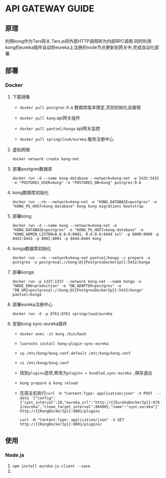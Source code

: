 # API GATEWAY GUIDE

## 原理

利用kong作为Tars网关,Tars.js将外部HTTP调用转为内部RPC调用.同时利用kong的eureka插件自动将eureka上注册的node节点更新到网关中,完成自动化部署.

## 部署

### Docker

1. 下载镜像

   * `docker pull postgres:9.6` 数据库版本限定,否则初始化会报错

   * `docker pull kong` api网关组件

   * `docker pull pantsel/konga` api网关监控

   * `docker pull springcloud/eureka` 服务注册中心

2. 虚拟网络

   `docker network create kong-net`

3. 部署postgres数据库

   `docker run -d --name kong-database --network=kong-net -p 5432:5432 -e "POSTGRES_USER=kong" -e "POSTGRES_DB=kong" postgres:9.6`

4. kong数据库初始化

   `docker run --rm --network=kong-net -e "KONG_DATABASE=postgres" -e "KONG_PG_HOST=kong-database" kong kong migrations bootstrap`
   
5. 部署kong

   `docker run -d --name kong --network=kong-net -e "KONG_DATABASE=postgres" -e "KONG_PG_HOST=kong-database" -e "KONG_ADMIN_LISTEN=0.0.0.0:8001, 0.0.0.0:8444 ssl" -p 8000:8000 -p 8443:8443 -p 8001:8001 -p 8444:8444 kong`

6. konga数据库初始化

   `docker run --rm --network=kong-net pantsel/konga -c prepare -a postgres -u postgresql://kong:@{{PostgresDockerIp}}:5432/konga`

7. 部署konga

   `docker run -p 1337:1337 --network kong-net --name konga -e "NODE_ENV=production" -e "DB_ADAPTER=postgres" -e "DB_URI=postgresql://kong:@{{PostgresDockerIp}}:5432/konga" pantsel/konga`

8. 部署eureka注册中心

   `docker run -d -p 8761:8761 springcloud/eureka`

9. 安装kong sync-eureka插件

   * `docker exec -it kong /bin/bash`

   * `luarocks install kong-plugin-sync-eureka`

   * `cp /etc/kong/kong.conf.default /etc/kong/kong.conf`

   * `vi /etc/kong/kong.conf`

   * 找到`plugins`选项,修改为`plugins = bundled,sync-eureka `,保存退出

   * `kong prepare & kong reload`

   * 在宿主机执行`curl -H "Content-Type: application/json" -X POST  --data '{"config":{"sync_interval":10,"eureka_url":"http://{{EurekaDockerIp}}:8761/eureka","clean_target_interval":86400},"name":"sync-eureka"}' http://{{KongDockerIp}}:8001/plugins`

     `curl -H "Content-Type: application/json" -X GET http://{{KongDockerIp}}:8001/plugins/`

## 使用

### Node.js

1. `npm install eureka-js-client --save`
2. 



   

   

   

   

